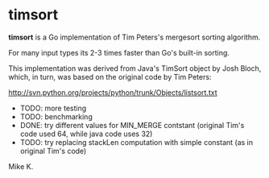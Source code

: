 timsort
=======

**timsort** is a Go implementation of Tim Peters's mergesort
sorting algorithm.

For many input types its 2-3 times faster than Go's built-in sorting.

This implementation was derived from Java's TimSort object by Josh Bloch,
which, in turn, was based on the original code by Tim Peters:

 http://svn.python.org/projects/python/trunk/Objects/listsort.txt

* TODO: more testing
* TODO: benchmarking
* DONE: try different values for MIN_MERGE contstant (original Tim's code used 64, while java code uses 32)
* TODO: try replacing stackLen computation with simple constant (as in original Tim's code)

Mike K.

